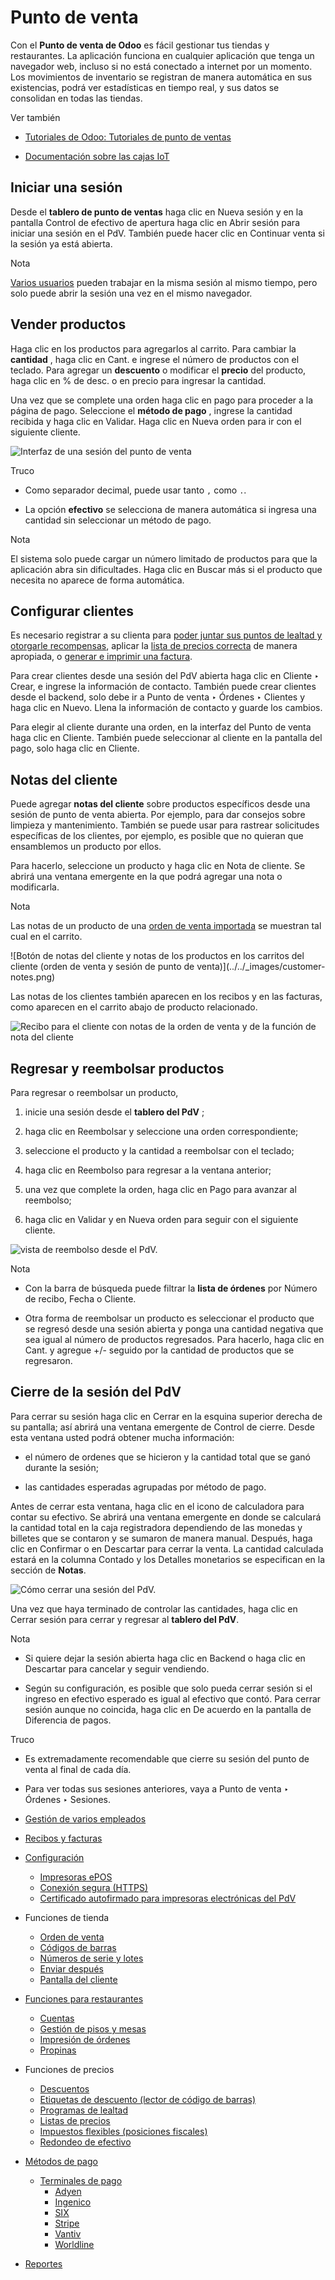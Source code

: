 # Punto de venta

Con el **Punto de venta de Odoo** es fácil gestionar tus tiendas y
restaurantes. La aplicación funciona en cualquier aplicación que tenga un
navegador web, incluso si no está conectado a internet por un momento. Los
movimientos de inventario se registran de manera automática en sus
existencias, podrá ver estadísticas en tiempo real, y sus datos se consolidan
en todas las tiendas.

Ver también

  * [Tutoriales de Odoo: Tutoriales de punto de ventas](https://www.odoo.com/slides/point-of-sale-28)

  * [Documentación sobre las cajas IoT](../general/iot.html)

## Iniciar una sesión

Desde el **tablero de punto de ventas** haga clic en Nueva sesión y en la
pantalla Control de efectivo de apertura haga clic en Abrir sesión para
iniciar una sesión en el PdV. También puede hacer clic en Continuar venta si
la sesión ya está abierta.

Nota

[Varios usuarios](point_of_sale/employee_login.html) pueden trabajar en la
misma sesión al mismo tiempo, pero solo puede abrir la sesión una vez en el
mismo navegador.

## Vender productos

Haga clic en los productos para agregarlos al carrito. Para cambiar la
**cantidad** , haga clic en Cant. e ingrese el número de productos con el
teclado. Para agregar un **descuento** o modificar el **precio** del producto,
haga clic en % de desc. o en precio para ingresar la cantidad.

Una vez que se complete una orden haga clic en pago para proceder a la página
de pago. Seleccione el **método de pago** , ingrese la cantidad recibida y
haga clic en Validar. Haga clic en Nueva orden para ir con el siguiente
cliente.

![Interfaz de una sesión del punto de venta](../../_images/pos-interface.png)

Truco

  * Como separador decimal, puede usar tanto `,` como `.`.

  * La opción **efectivo** se selecciona de manera automática si ingresa una cantidad sin seleccionar un método de pago.

Nota

El sistema solo puede cargar un número limitado de productos para que la
aplicación abra sin dificultades. Haga clic en Buscar más si el producto que
necesita no aparece de forma automática.

## Configurar clientes

Es necesario registrar a su clienta para [poder juntar sus puntos de lealtad y
otorgarle recompensas](point_of_sale/pricing/loyalty.html), aplicar la [lista
de precios correcta](point_of_sale/pricing/pricelists.html) de manera
apropiada, o [generar e imprimir una
factura](point_of_sale/receipts_invoices.html#receipts-invoices-invoices).

Para crear clientes desde una sesión del PdV abierta haga clic en Cliente ‣
Crear, e ingrese la información de contacto. También puede crear clientes
desde el backend, solo debe ir a Punto de venta ‣ Órdenes ‣ Clientes y haga
clic en Nuevo. Llena la información de contacto y guarde los cambios.

Para elegir al cliente durante una orden, en la interfaz del Punto de venta
haga clic en Cliente. También puede seleccionar al cliente en la pantalla del
pago, solo haga clic en Cliente.

## Notas del cliente

Puede agregar **notas del cliente** sobre productos específicos desde una
sesión de punto de venta abierta. Por ejemplo, para dar consejos sobre
limpieza y mantenimiento. También se puede usar para rastrear solicitudes
específicas de los clientes, por ejemplo, es posible que no quieran que
ensamblemos un producto por ellos.

Para hacerlo, seleccione un producto y haga clic en Nota de cliente. Se abrirá
una ventana emergente en la que podrá agregar una nota o modificarla.

Nota

Las notas de un producto de una [orden de venta
importada](point_of_sale/shop/sales_order.html) se muestran tal cual en el
carrito.

![Botón de notas del cliente y notas de los productos en los carritos del
cliente \(orden de venta y sesión de punto de venta\)](../../_images/customer-
notes.png)

Las notas de los clientes también aparecen en los recibos y en las facturas,
como aparecen en el carrito abajo de producto relacionado.

![Recibo para el cliente con notas de la orden de venta y de la función de
nota del cliente](../../_images/notes-receipt.png)

## Regresar y reembolsar productos

Para regresar o reembolsar un producto,

  1. inicie una sesión desde el **tablero del PdV** ;

  2. haga clic en Reembolsar y seleccione una orden correspondiente;

  3. seleccione el producto y la cantidad a reembolsar con el teclado;

  4. haga clic en Reembolso para regresar a la ventana anterior;

  5. una vez que complete la orden, haga clic en Pago para avanzar al reembolso;

  6. haga clic en Validar y en Nueva orden para seguir con el siguiente cliente.

![vista de reembolso desde el PdV.](../../_images/refund.png)

Nota

  * Con la barra de búsqueda puede filtrar la **lista de órdenes** por Número de recibo, Fecha o Cliente.

  * Otra forma de reembolsar un producto es seleccionar el producto que se regresó desde una sesión abierta y ponga una cantidad negativa que sea igual al número de productos regresados. Para hacerlo, haga clic en Cant. y agregue +/- seguido por la cantidad de productos que se regresaron.

## Cierre de la sesión del PdV

Para cerrar su sesión haga clic en Cerrar en la esquina superior derecha de su
pantalla; así abrirá una ventana emergente de Control de cierre. Desde esta
ventana usted podrá obtener mucha información:

  * el número de ordenes que se hicieron y la cantidad total que se ganó durante la sesión;

  * las cantidades esperadas agrupadas por método de pago.

Antes de cerrar esta ventana, haga clic en el icono de calculadora para contar
su efectivo. Se abrirá una ventana emergente en donde se calculará la cantidad
total en la caja registradora dependiendo de las monedas y billetes que se
contaron y se sumaron de manera manual. Después, haga clic en Confirmar o en
Descartar para cerrar la venta. La cantidad calculada estará en la columna
Contado y los Detalles monetarios se especifican en la sección de **Notas**.

![Cómo cerrar una sesión del PdV.](../../_images/closing-control.png)

Una vez que haya terminado de controlar las cantidades, haga clic en Cerrar
sesión para cerrar y regresar al **tablero del PdV**.

Nota

  * Si quiere dejar la sesión abierta haga clic en Backend o haga clic en Descartar para cancelar y seguir vendiendo.

  * Según su configuración, es posible que solo pueda cerrar sesión si el ingreso en efectivo esperado es igual al efectivo que contó. Para cerrar sesión aunque no coincida, haga clic en De acuerdo en la pantalla de Diferencia de pagos.

Truco

  * Es extremadamente recomendable que cierre su sesión del punto de venta al final de cada día.

  * Para ver todas sus sesiones anteriores, vaya a Punto de venta ‣ Órdenes ‣ Sesiones.

  * [Gestión de varios empleados](point_of_sale/employee_login.html)
  * [Recibos y facturas](point_of_sale/receipts_invoices.html)
  * [Configuración](point_of_sale/configuration.html)
    * [Impresoras ePOS](point_of_sale/configuration/epos_printers.html)
    * [Conexión segura (HTTPS)](point_of_sale/configuration/https.html)
    * [Certificado autofirmado para impresoras electrónicas del PdV](point_of_sale/configuration/epos_ssc.html)
  * Funciones de tienda
    * [Orden de venta](point_of_sale/shop/sales_order.html)
    * [Códigos de barras](point_of_sale/shop/barcode.html)
    * [Números de serie y lotes](point_of_sale/shop/serial_numbers.html)
    * [Enviar después](point_of_sale/shop/ship_later.html)
    * [Pantalla del cliente](point_of_sale/shop/customer_display.html)
  * [Funciones para restaurantes](point_of_sale/restaurant.html)
    * [Cuentas](point_of_sale/restaurant/bill_printing.html)
    * [Gestión de pisos y mesas](point_of_sale/restaurant/floors_tables.html)
    * [Impresión de órdenes](point_of_sale/restaurant/kitchen_printing.html)
    * [Propinas](point_of_sale/restaurant/tips.html)
  * Funciones de precios
    * [Descuentos](point_of_sale/pricing/discounts.html)
    * [Etiquetas de descuento (lector de código de barras)](point_of_sale/pricing/discount_tags.html)
    * [Programas de lealtad](point_of_sale/pricing/loyalty.html)
    * [Listas de precios](point_of_sale/pricing/pricelists.html)
    * [Impuestos flexibles (posiciones fiscales)](point_of_sale/pricing/fiscal_position.html)
    * [Redondeo de efectivo](point_of_sale/pricing/cash_rounding.html)
  * [Métodos de pago](point_of_sale/payment_methods.html)
    * [Terminales de pago](point_of_sale/payment_methods/terminals.html)
      * [Adyen](point_of_sale/payment_methods/terminals/adyen.html)
      * [Ingenico](point_of_sale/payment_methods/terminals/ingenico.html)
      * [SIX](point_of_sale/payment_methods/terminals/six.html)
      * [Stripe](point_of_sale/payment_methods/terminals/stripe.html)
      * [Vantiv](point_of_sale/payment_methods/terminals/vantiv.html)
      * [Worldline](point_of_sale/payment_methods/terminals/worldline.html)
  * [Reportes](point_of_sale/reporting.html)


